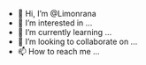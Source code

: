 - 👋 Hi, I’m @Limonrana
- 👀 I’m interested in ...
- 🌱 I’m currently learning ...
- 💞️ I’m looking to collaborate on ...
- 📫 How to reach me ...

<!---
Limonrana/Limonrana is a ✨ special ✨ repository because its `README.md` (this file) appears on your GitHub profile.
You can click the Preview link to take a look at your changes.
--->
